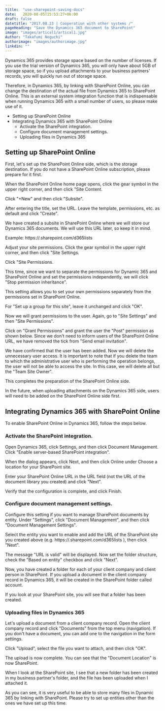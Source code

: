 ```yaml
---
title:  "use-sharepoint-saving-docs"
date:   2020-08-05T15:53:27+06:00
draft: false
datetitle: "2017.08.23 | Cooperation with other systems /"
pageHeading: "Save the Dynamics 365 document to SharePoint"
image: "images/artical1/artical1.jpg"
Author: "Takafumi Noguchi"
authorimage: "images/authorimage.jpg"
linkdin: ""
---
```

<!-- Intro  -->
Dynamics 365 provides storage space based on the number of licenses. If you use the trial version of Dynamics 365, you will only have about 5GB of storage space, so if you upload attachments to your business partners' records, you will quickly run out of storage space.

Therefore, in Dynamics 365, by linking with SharePoint Online, you can change the destination of the actual file from Dynamics 365 to SharePoint Online. This is an external system integration function that is indispensable when running Dynamics 365 with a small number of users, so please make use of it.

<!-- Table Of Content -->
* Setting up SharePoint Online
* Integrating Dynamics 365 with SharePoint Online
  * Activate the SharePoint integration.
  * Configure document management settings.
  * Uploading files in Dynamics 365

## Setting up SharePoint Online
First, let's set up the SharePoint Online side, which is the storage destination. If you do not have a SharePoint Online subscription, please prepare for it first.
<!-- Image= SharePoint1.png -->

When the SharePoint Online home page opens, click the gear symbol in the upper right corner, and then click "Site Content.
<!-- Image= SharePoint2.png -->

Click "+New" and then click "Subsite".
<!-- Image= SharePoint3.png -->

After entering the title, set the URL. Leave the template, permissions, etc. as default and click "Create".
<!-- Image= SharePoint4.png -->
<!-- Image= SharePoint5.png -->

We have created a subsite in SharePoint Online where we will store our Dynamics 365 documents. We will use this URL later, so keep it in mind.

Example: https://<domain name>.sharepoint.com/d365lists
<!-- Image= SharePoint6.png -->

Adjust your site permissions. Click the gear symbol in the upper right corner, and then click "Site Settings.
<!-- Image= SharePoint7.png -->

Click "Site Permissions.
<!-- Image= SharePoint8.png -->

This time, since we want to separate the permissions for Dynamic 365 and SharePoint Online and set the permissions independently, we will click "Stop permission inheritance".

This setting allows you to set your own permissions separately from the permissions set in SharePoint Online.
<!-- Image= SharePoint9.png -->

For "Set up a group for this site", leave it unchanged and click "OK".

Now we will grant permissions to the user. Again, go to "Site Settings" and then "Site Permissions".

Click on "Grant Permissions" and grant the user the "Post" permission as shown below. Since we don't need to inform users of the SharePoint Online URL, we have removed the tick from "Send email invitation".
<!-- Image= SharePoint10.png -->

We have confirmed that the user has been added. Now we will delete the unnecessary user access. It is important to note that if you delete the team to which the administrative user who is performing the operation belongs, the user will not be able to access the site. In this case, we will delete all but the "Team Site Owner".
<!-- Image= SharePoint11.png -->

This completes the preparation of the SharePoint Online side.

In the future, when uploading attachments on the Dynamics 365 side, users will need to be added on the SharePoint Online side first.

## Integrating Dynamics 365 with SharePoint Online
To enable SharePoint Online in Dynamics 365, follow the steps below.

### Activate the SharePoint integration.
Open Dynamics 365, click Settings, and then click Document Management. Click "Enable server-based SharePoint integration".
<!-- Image= SharePoint12.png -->

When the dialog appears, click Next, and then click Online under Choose a location for your SharePoint site.
<!-- Image= SharePoint13.png -->

Enter your SharePoint Online URL in the URL field (not the URL of the document library you created) and click "Next".
<!-- Image= SharePoint14.png -->

Verify that the configuration is complete, and click Finish.
<!-- Image=  SharePoint15.png -->

### Configure document management settings.
Configure this setting if you want to manage SharePoint documents by entity. Under "Settings", click "Document Management", and then click "Document Management Settings".
<!-- Image= SharePoint16.png -->

Select the entity you want to enable and add the URL of the SharePoint site you created above (e.g. https://<domain name>.sharepoint.com/d365lists ), then click "Next".
<!-- Image= SharePoint17.png -->

The message "URL is valid" will be displayed. Now set the folder structure, check the "Based on entity" checkbox and click "Next".
<!-- Image= SharePoint18.png -->

Now, you have created a folder for each of your client company and client person in SharePoint. If you upload a document in the client company record in Dynamics 365, it will be created in the SharePoint folder called account.
<!-- Image= SharePoint19.png -->

If you look at your SharePoint site, you will see that a folder has been created.
<!-- Image= SharePoint20.png -->

### Uploading files in Dynamics 365
Let's upload a document from a client company record. Open the client company record and click "Documents" from the top menu (navigation). If you don't have a document, you can add one to the navigation in the form settings.
<!-- Image= SharePoint21.png -->

Click "Upload", select the file you want to attach, and then click "OK".
<!-- Image= SharePoint22.png -->

The upload is now complete. You can see that the "Document Location" is now SharePoint.
<!-- Image= SharePoint23.png -->

When I look at the SharePoint site, I see that a new folder has been created in my business partner's folder, and the file has been uploaded when I attached it.
<!-- Image= SharePoint24.png -->

As you can see, it is very useful to be able to store many files in Dynamic 365 by linking with SharePoint.
Please try to set up entities other than the ones we have set up this time.